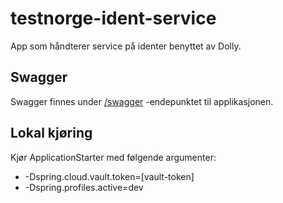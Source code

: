 # testnorge-ident-service
App som håndterer service på identer benyttet av Dolly.

## Swagger
Swagger finnes under [/swagger](https://testnorge-ident-service.dev.adeo.no/swagger) -endepunktet til applikasjonen.

## Lokal kjøring
Kjør ApplicationStarter med følgende argumenter:
 - -Dspring.cloud.vault.token=[vault-token]
 - -Dspring.profiles.active=dev